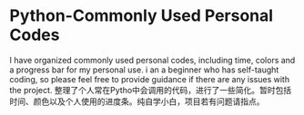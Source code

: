 # Python-Commonly Used Personal Codes
I have organized commonly used personal codes, including time, colors and a progress bar for my personal use.
i an a beginner who has self-taught coding, so please feel free to provide guidance if there are any issues with the project.
整理了个人常在Pytho中会调用的代码，进行了一些简化。暂时包括时间、颜色以及个人使用的进度条。纯自学小白，项目若有问题请指点。
